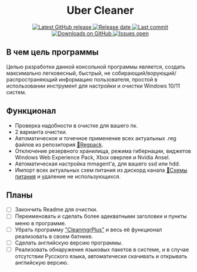 <h1 align="center"> Uber Cleaner </h1>

<p align="center">
 
<a href="https://github.com/Vijorich/Uber-cleaner/releases/latest" target="_blank">
 <img alt="Latest GitHub release" src="https://img.shields.io/github/v/release/Vijorich/Uber-cleaner?label=%D0%A0%D0%B5%D0%BB%D0%B8%D0%B7&style=for-the-badge" />
 
 <a href="https://github.com/Vijorich/Uber-cleaner/releases/latest" target="_blank">
 <img alt="Release date" src="https://img.shields.io/github/release-date/Vijorich/Uber-cleaner?label=%D0%94%D0%B0%D1%82%D0%B0%20%D1%80%D0%B5%D0%BB%D0%B8%D0%B7%D0%B0&style=for-the-badge" />
</a>

<a href="https://github.com/Vijorich/Uber-cleaner/commits" target="_blank">
 <img alt="Last commit" src="https://img.shields.io/github/last-commit/Vijorich/Uber-cleaner?label=%D0%9F%D0%BE%D1%81%D0%BB%D0%B5%D0%B4%D0%BD%D0%B8%D0%B9%20%D0%BA%D0%BE%D0%BC%D0%BC%D0%B8%D1%82&style=for-the-badge" />
</a>

</a>
<a href="https://github.com/Vijorich/Uber-cleaner/releases" target="_blank">
 <img alt="Downloads on GitHub" src="https://img.shields.io/github/downloads/Vijorich/Uber-cleaner/total?label=%D0%97%D0%B0%D0%B3%D1%80%D1%83%D0%B7%D0%BE%D0%BA&style=for-the-badge" />
</a>

<a href="https://github.com/Vijorich/Uber-cleaner/issues" target="_blank">
 <img alt="Issues open" src="https://img.shields.io/github/issues-raw/Vijorich/Uber-cleaner?label=%D0%9E%D1%82%D0%BA%D1%80%D1%8B%D1%82%D0%BE%20%D0%BF%D1%80%D0%BE%D0%B1%D0%BB%D0%B5%D0%BC&style=for-the-badge" />
</a>
 
</p>

## В чем цель программы
Целью разработки данной консольной программы является, создать максимально легковесный, быстрый, не собирающий/ворующий/распространяющий информацию пользователя, простой в использовании инструмент для настройки и очистки Windows 10/11 систем.
## Функционал
- Проверка надобности в очистке для вашего пк.
- 2 варианта очистки.
- Автоматическое и точечное применение всех актуальных .reg файлов из репозитория [📘Regpack](https://github.com/donkrage/regpack).
- Отключение резервного хранилища, режима гибернации, виджетов Windows Web Experience Pack, Xbox оверлея и Nvidia Ansel.
- Автоматическая настройка mmagent'а, для вашего ssd или hdd.
- Импорт всех актуальных схем питания из дискорд канала [🔋Схемы питания](https://discord.com/channels/778615813011537942/998567667579502623) и удаление не использующихся.
## Планы
- [ ] Закончить Readme для очистки.
- [ ] Переименовать и сделать более адекватными заголовки и пункты меню в программе.
- [ ] Убрать программу ["CleanmgrPlus"](https://github.com/builtbybel/CleanmgrPlus) и весь её функционал реализовать в своем батнике.
- [ ] Сделать английскую версию программы.
- [ ] Реализовать обнаружение языковых пакетов в системе, и в случае отсутствии Русского языка, автоматически скачивать и открывать английскую версию.
